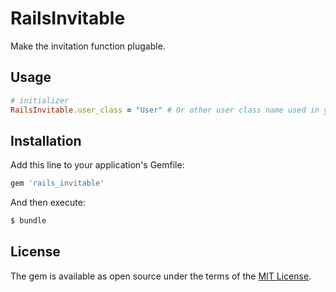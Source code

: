 # RailsInvitable
Make the invitation function plugable.

## Usage
```ruby
# initializer
RailsInvitable.user_class = "User" # Or other user class name used in your project. Should be a string or symbol.
```

## Installation
Add this line to your application's Gemfile:

```ruby
gem 'rails_invitable'
```

And then execute:
```bash
$ bundle
```

## License
The gem is available as open source under the terms of the [MIT License](http://opensource.org/licenses/MIT).
